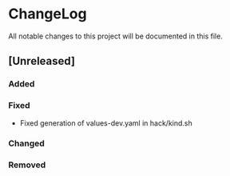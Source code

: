 # ChangeLog

All notable changes to this project will be documented in this file.

## \[Unreleased\]

### Added

### Fixed
- Fixed generation of values-dev.yaml in hack/kind.sh

### Changed

### Removed

